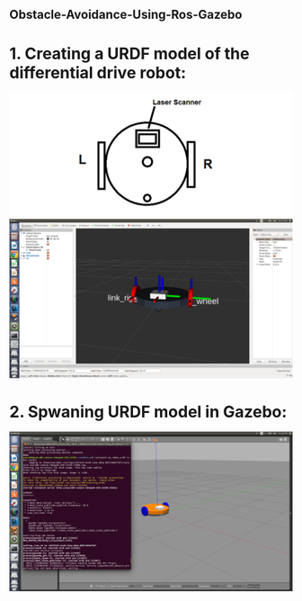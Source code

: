 ## Obstacle-Avoidance-Using-Ros-Gazebo

# 1. Creating a URDF model of the differential drive robot:
![](https://github.com/Git-Saurabh5/Obstacle-Avoidance-Using-Ros-Gazebo/blob/master/obstacle-avoidance-using-ros-and-gazebo.png)
![](https://github.com/Git-Saurabh5/Obstacle-Avoidance-Using-Ros-Gazebo/blob/master/dd_robot_urdf.png)
# 2. Spwaning URDF model in Gazebo:
![](https://github.com/Git-Saurabh5/Obstacle-Avoidance-Using-Ros-Gazebo/blob/master/SpawnModelinGazebo.png)
